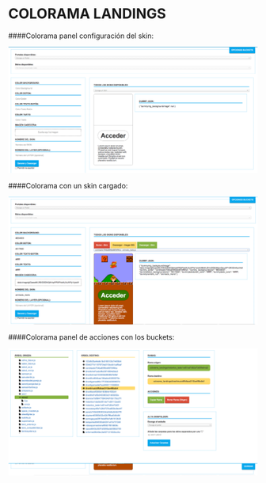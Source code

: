 COLORAMA LANDINGS
=================

####Colorama panel configuración del skin:

![alt text](https://raw.githubusercontent.com/chadsfatherlali/colorama/master/imgscolorama/colorama1.png "Colorama: panel de modificación del SKIN")

####Colorama con un skin cargado:

![alt text](https://raw.githubusercontent.com/chadsfatherlali/colorama/master/imgscolorama/colorama2.png "Colorama: un skin cargado")

####Colorama panel de acciones con los buckets:

![alt text](https://raw.githubusercontent.com/chadsfatherlali/colorama/master/imgscolorama/colorama3.png "Colorama: panel de acciones con los buckets")
